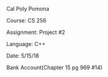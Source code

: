 Cal Poly Pomona

Course: CS 256

Assignment: Project #2

Language: C++

Date: 5/15/18

Bank Account(Chapter 15 pg 969 #14)
